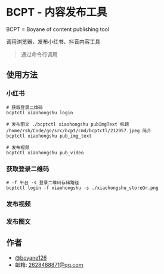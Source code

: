 # BCPT - 内容发布工具

BCPT = Boyane of content publishing tool

调用浏览器，发布小红书、抖音内容工具

> 通过命令行调用

## 使用方法

### 小红书
```shell
# 获取登录二维码
bcptctl xiaohongshu login

# 发布图文 ./bcptctl xiaohongshu pubImgText 标题 /home/rsh/Code/go/src/bcpt/cmd/bcptctl/212957.jpeg 简介
bcptctl xiaohongshu pub_img_text

# 发布视频
bcptctl xiaohongshu pub_video 
```

### 获取登录二维码
```shell
# -f 平台 -s 登录二维码存储路径
bcptctl login -f xiaohongshu -s ./xiaohongshu_storeQr.png
```

### 发布视频

### 发布图文

## 作者

- [@boyane126](https://github.com/boyane126)
- 邮箱: 2628488871@qq.com